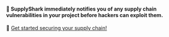 #### 🦈 SupplyShark immediately notifies you of any supply chain vulnerabilities in your project before hackers can exploit them.

🚀 [Get started securing your supply chain!](https://www.supplyshark.io) 

